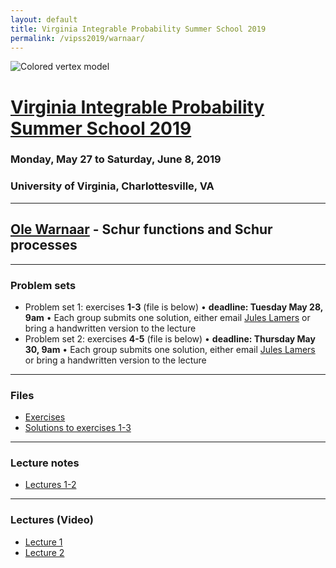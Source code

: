 ```yaml
---
layout: default
title: Virginia Integrable Probability Summer School 2019
permalink: /vipss2019/warnaar/
---
```


<img src="{{site.url}}/img/color-vertex.jpg" style="max-width:100%" alt="Colored vertex model">

# <a href="{{site.url}}/vipss2019/">Virginia Integrable Probability Summer School 2019</a>

### Monday, May 27 to Saturday, June 8, 2019

### University of Virginia, Charlottesville, VA

---

## <a href="https://people.smp.uq.edu.au/OleWarnaar/">Ole Warnaar</a> - Schur functions and Schur processes

---

### Problem sets

- Problem set 1: exercises **1-3** (file is below) &bull; **deadline: Tuesday May 28, 9am** &bull; Each group submits one solution, either email [Jules Lamers](mailto:jules.l@unimelb.edu.au) or bring a handwritten version to the lecture
- Problem set 2: exercises **4-5** (file is below) &bull; **deadline: Thursday May 30, 9am** &bull; Each group submits one solution, either email [Jules Lamers](mailto:jules.l@unimelb.edu.au) or bring a handwritten version to the lecture


---

### Files

- [Exercises]({{site.url}}/vipss2019/warnaar/exercises_on_symmetric_functions.pdf)
- [Solutions to exercises 1-3]({{site.url}}/vipss2019/warnaar/Solutions_1-3.pdf)

--- 

### Lecture notes

- [Lectures 1-2]({{site.url}}/vipss2019/warnaar/lec1_2.pdf)

---

### Lectures (Video)

- [Lecture 1](http://vipss19-lect.s3-website-us-east-1.amazonaws.com/Warnaar-1.mp4)
- [Lecture 2](http://vipss19-lect.s3-website-us-east-1.amazonaws.com/Warnaar-2.mp4)
